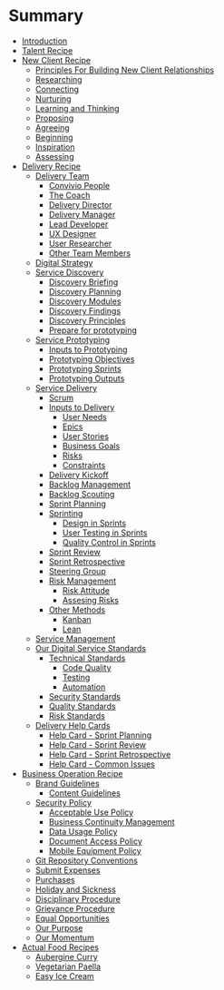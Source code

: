 # Summary

* [Introduction](README.md)
* [Talent Recipe](talent_recipe/README.md)
* [New Client Recipe](new_client_recipe/README.md)
    * [Principles For Building New Client Relationships](new_client_recipe/principles-of-building-new-client-relationships.md)
    * [Researching](new_client_recipe/researching.md)
    * [Connecting](new_client_recipe/connecting.md)
    * [Nurturing](new_client_recipe/nurturing.md)
    * [Learning and Thinking](new_client_recipe/learning-and-thinking.md)
    * [Proposing](new_client_recipe/proposing.md)
    * [Agreeing](new_client_recipe/agreeing.md)
    * [Beginning](new_client_recipe/beginning.md)
    * [Inspiration](new_client_recipe/inspiration.md)
    * [Assessing](new_client_recipe/assessing.md)
* [Delivery Recipe](delivery_recipe/README.md)
    * [Delivery Team]()
        * [Convivio People](/delivery_recipe/convivio_people.md)
        * [The Coach](/delivery_recipe/the_coach.md)
        * [Delivery Director]()
        * [Delivery Manager]()
        * [Lead Developer]()
        * [UX Designer]()
        * [User Researcher]()
        * [Other Team Members]()
    * [Digital Strategy](/delivery_recipe/Strategy/README.md)
    * [Service Discovery](/delivery_recipe/Discovery/README.md)
        * [Discovery Briefing](/delivery_recipe/Discovery/the-discovery-brief.md)
        * [Discovery Planning](/delivery_recipe/Discovery/discovery-planning.md)
        * [Discovery Modules](/delivery_recipe/Discovery/discovery-modules.md)
        * [Discovery Findings](/delivery_recipe/Discovery/discovery-findings.md)
        * [Discovery Principles](delivery_recipe/Discovery/discovery-principles.md)
        * [Prepare for prototyping]()
    * [Service Prototyping](/delivery_recipe/Prototyping/README.md)
        * [Inputs to Prototyping]()
        * [Prototyping Objectives]()
        * [Prototyping Sprints]()
        * [Prototyping Outputs]()
    * [Service Delivery](delivery_recipe/Delivery/README.md)
        * [Scrum](/delivery_recipe/scrum.md)
        * [Inputs to Delivery](/delivery_recipe/inputs_to_delivery.md)
            * [User Needs](/delivery_recipe/user_needs.md)
            * [Epics](/delivery_recipe/epics.md)
            * [User Stories](/delivery_recipe/user_stories.md)
            * [Business Goals]()
            * [Risks]()
            * [Constraints]()
        * [Delivery Kickoff](/delivery_recipe/kick_starting_a_project.md)
        * [Backlog Management](/delivery_recipe/backlogs_priorities.md)
        * [Backlog Scouting](/delivery_recipe/backlog_scouting.md)
        * [Sprint Planning](/delivery_recipe/sprint_planning.md)
        * [Sprinting](/delivery_recipe/sprint_cycle.md)
            * [Design in Sprints]()
            * [User Testing in Sprints]()
            * [Quality Control in Sprints]()
        * [Sprint Review](/delivery_recipe/sprint_review.md)
        * [Sprint Retrospective](/delivery_recipe/sprint_retrospective.md)
        * [Steering Group](/delivery_recipe/Delivery/steering_group_meetings.md)
        * [Risk Management](/delivery_recipe/risk_management.md)
            * [Risk Attitude](/delivery_recipe/positive_risk_attitude.md)
            * [Assesing Risks](/delivery_recipe/assessing_risks.md)
        * [Other Methods]()
            * [Kanban](/delivery_recipe/kanban.md)
            * [Lean]()
    * [Service Management]()
    * [Our Digital Service Standards]()
        * [Technical Standards](/delivery_recipe/technical-delivery/README.md)
            * [Code Quality](/delivery_recipe/technical-delivery/code-quality/README.md)
            * [Testing](/delivery_recipe/technical-delivery/testing/README.md)
            * [Automation](/delivery_recipe/technical-delivery/automation/README.md)
        * [Security Standards](/delivery_recipe/technical-delivery/security/README.md)
        * [Quality Standards]()
        * [Risk Standards]()
    * [Delivery Help Cards](/delivery_recipe/scrum_help_cards.md)
        * [Help Card - Sprint Planning](/delivery_recipe/help_card_sprint_planning.md)
        * [Help Card - Sprint Review](/delivery_recipe/help_card_sprint_review.md)
        * [Help Card - Sprint Retrospective](/delivery_recipe/help_card_sprint_retrospective.md)
        * [Help Card - Common Issues](/delivery_recipe/common_issues.md)
* [Business Operation Recipe](business_operation_recipe/README.md)
    * [Brand Guidelines](business_operation_recipe/brand_guidelines/README.md)
        * [Content Guidelines](business_operation_recipe/brand_guidelines/content_guidelines.md)
    * [Security Policy](business_operation_recipe/security/security_policy.md)
        * [Acceptable Use Policy](business_operation_recipe/security/acceptable_use_policy.md)
        * [Business Continuity Management](business_operation_recipe/security/business_continuity_management.md)
        * [Data Usage Policy](business_operation_recipe/security/data_usage_policy.md)
        * [Document Access Policy](business_operation_recipe/security/document_access.md)
        * [Mobile Equipment Policy](business_operation_recipe/security/mobile_equipment_policy.md)
    * [Git Repository Conventions](business_operation_recipe/git-repository-conventions.md)
    * [Submit Expenses](business_operation_recipe/submit_expenses.md)
    * [Purchases](business_operation_recipe/purchases.md)
    * [Holiday and Sickness](business_operation_recipe/holidays_and_sickness.md)
    * [Disciplinary Procedure](business_operation_recipe/disciplinary_procedure.md)
    * [Grievance Procedure](business_operation_recipe/grievance_procedure.md)
    * [Equal Opportunities](business_operation_recipe/equal_opportunities.md)
    * [Our Purpose](business_operation_recipe/our-purpose.md)
    * [Our Momentum](business_operation_recipe/our-momentum.md)
* [Actual Food Recipes](actual_food_recipes/README.md)
    * [Aubergine Curry](actual_food_recipes/aubergine_curry.md)
    * [Vegetarian Paella](actual_food_recipes/vegetarian_paella.md)
    * [Easy Ice Cream](actual_food_recipes/easy-ice-cream.md)

